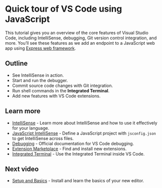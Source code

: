 Quick tour of VS Code using JavaScript
======================================

This tutorial gives you an overview of the core features of Visual Studio Code, including IntelliSense, debugging, Git version control integration, and more. You’ll see these features as we add an endpoint to a JavaScript web app using [Express web framework](https://expressjs.com/).

Outline
-------

-   See IntelliSense in action.
-   Start and run the debugger.
-   Commit source code changes with Git integration.
-   Run shell commands in the **Integrated Terminal**.
-   Add new features with VS Code extensions.

Learn more
----------

-   [IntelliSense](/docs/editor/intellisense.md) - Learn more about IntelliSense and how to use it effectively for your language.
-   [JavaScript IntelliSense](/docs/languages/javascript.md#intellisense) - Define a JavaScript project with `jsconfig.json` to get IntelliSense across files.
-   [Debugging](/docs/editor/debugging.md) - Official documentation for VS Code debugging.
-   [Extension Marketplace](/docs/editor/extension-marketplace.md) - Find and install new extensions.
-   [Integrated Terminal](/docs/editor/integrated-terminal.md) - Use the Integrated Terminal inside VS Code.

Next video
----------

-   [Setup and Basics](/docs/introvideos/basics.md) - Install and learn the basics of your new editor.
